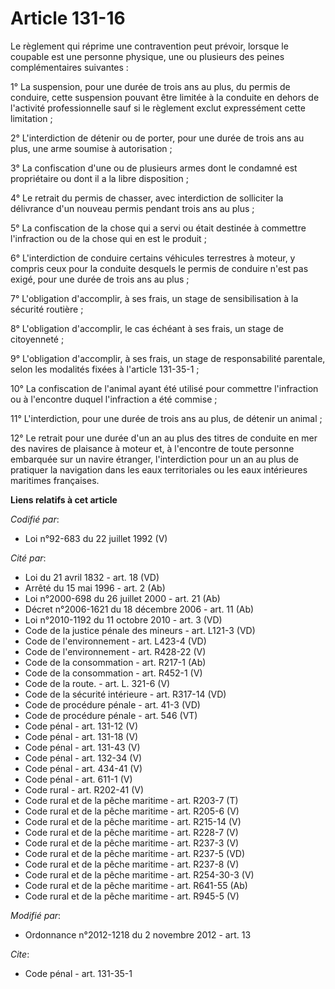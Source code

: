 # Article 131-16

Le règlement qui réprime une contravention peut prévoir, lorsque le coupable est une personne physique, une ou plusieurs des
peines complémentaires suivantes : 

1° La suspension, pour une durée de trois ans au plus, du permis de conduire, cette suspension pouvant être limitée à la
conduite en dehors de l'activité professionnelle sauf si le règlement exclut expressément cette limitation ; 

2° L'interdiction de détenir ou de porter, pour une durée de trois ans au plus, une arme soumise à autorisation ; 

3° La confiscation d'une ou de plusieurs armes dont le condamné est propriétaire ou dont il a la libre disposition ; 

4° Le retrait du permis de chasser, avec interdiction de solliciter la délivrance d'un nouveau permis pendant trois ans au
plus ; 

5° La confiscation de la chose qui a servi ou était destinée à commettre l'infraction ou de la chose qui en est le produit ; 

6° L'interdiction de conduire certains véhicules terrestres à moteur, y compris ceux pour la conduite desquels le permis de
conduire n'est pas exigé, pour une durée de trois ans au plus ; 

7° L'obligation d'accomplir, à ses frais, un stage de sensibilisation à la sécurité routière ; 

8° L'obligation d'accomplir, le cas échéant à ses frais, un stage de citoyenneté ; 

9° L'obligation d'accomplir, à ses frais, un stage de responsabilité parentale, selon les modalités fixées à l'article
131-35-1 ; 

10° La confiscation de l'animal ayant été utilisé pour commettre l'infraction ou à l'encontre duquel l'infraction a été
commise ; 

11° L'interdiction, pour une durée de trois ans au plus, de détenir un animal ;

12°  Le retrait pour une durée d'un an au plus des titres de conduite en mer  des navires de plaisance à moteur et, à
l'encontre de toute personne  embarquée sur un navire étranger, l'interdiction pour un an au plus de  pratiquer la navigation
dans les eaux territoriales ou les eaux  intérieures maritimes françaises.

**Liens relatifs à cet article**

_Codifié par_:

  - Loi n°92-683 du 22 juillet 1992 (V)

_Cité par_:

  - Loi du 21 avril 1832 - art. 18 (VD)
  - Arrêté du 15 mai 1996 - art. 2 (Ab)
  - Loi n°2000-698 du 26 juillet 2000 - art. 21 (Ab)
  - Décret n°2006-1621 du 18 décembre 2006 - art. 11 (Ab)
  - Loi n°2010-1192 du 11 octobre 2010 - art. 3 (VD)
  - Code de la justice pénale des mineurs - art. L121-3 (VD)
  - Code de l'environnement - art. L423-4 (VD)
  - Code de l'environnement - art. R428-22 (V)
  - Code de la consommation - art. R217-1 (Ab)
  - Code de la consommation - art. R452-1 (V)
  - Code de la route. - art. L. 321-6 (V)
  - Code de la sécurité intérieure - art. R317-14 (VD)
  - Code de procédure pénale - art. 41-3 (VD)
  - Code de procédure pénale - art. 546 (VT)
  - Code pénal - art. 131-12 (V)
  - Code pénal - art. 131-18 (V)
  - Code pénal - art. 131-43 (V)
  - Code pénal - art. 132-34 (V)
  - Code pénal - art. 434-41 (V)
  - Code pénal - art. 611-1 (V)
  - Code rural - art. R202-41 (V)
  - Code rural et de la pêche maritime - art. R203-7 (T)
  - Code rural et de la pêche maritime - art. R205-6 (V)
  - Code rural et de la pêche maritime - art. R215-14 (V)
  - Code rural et de la pêche maritime - art. R228-7 (V)
  - Code rural et de la pêche maritime - art. R237-3 (V)
  - Code rural et de la pêche maritime - art. R237-5 (VD)
  - Code rural et de la pêche maritime - art. R237-8 (V)
  - Code rural et de la pêche maritime - art. R254-30-3 (V)
  - Code rural et de la pêche maritime - art. R641-55 (Ab)
  - Code rural et de la pêche maritime - art. R945-5 (V)

_Modifié par_:

  - Ordonnance n°2012-1218 du 2 novembre 2012 - art. 13

_Cite_:

  - Code pénal - art. 131-35-1
